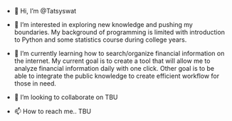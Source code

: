 - 👋 Hi, I’m @Tatsyswat
- 👀 I’m interested in exploring new knowledge and pushing my boundaries. 
My background of programming is limited with introduction to Python and some statistics course during college years. 

- 🌱 I’m currently learning how to search/organize financial information on the internet. 
My current goal is to create a tool that will allow me to analyze financial information daily with one click.
Other goal is to be able to integrate the public knowledge to create efficient workflow for those in need.

- 💞️ I’m looking to collaborate on TBU
- 📫 How to reach me.. TBU

<!---
Tatsyswat/Tatsyswat is a ✨ special ✨ repository because its `README.md` (this file) appears on your GitHub profile.
You can click the Preview link to take a look at your changes.
--->
